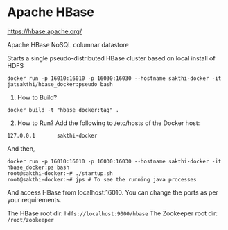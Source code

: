 Apache HBase
============

https://hbase.apache.org/

Apache HBase NoSQL columnar datastore

Starts a single pseudo-distributed HBase cluster based on local install of HDFS
```
docker run -p 16010:16010 -p 16030:16030 --hostname sakthi-docker -it jatsakthi/hbase_docker:pseudo bash
```

1. How to Build?
```
docker build -t "hbase_docker:tag" .
```

2. How to Run?
Add the following to /etc/hosts of the Docker host:
```
127.0.0.1       sakthi-docker
```
And then,
```
docker run -p 16010:16010 -p 16030:16030 --hostname sakthi-docker -it hbase_docker:ps bash
root@sakthi-docker:~# ./startup.sh
root@sakthi-docker:~# jps # To see the running java processes
```
And access HBase from localhost:16010. You can change the ports as per your requirements.

The HBase root dir: `hdfs://localhost:9000/hbase`
The Zookeeper root dir: `/root/zookeeper`
